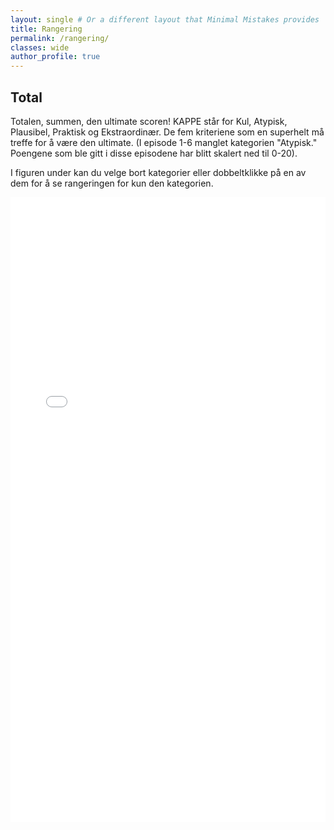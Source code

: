 ```yaml
---
layout: single # Or a different layout that Minimal Mistakes provides 
title: Rangering
permalink: /rangering/ 
classes: wide
author_profile: true
---
```


<style>
.responsive-iframe {
    position: relative;
    overflow: hidden;
    height: 1000px; /* Set the desired height for the responsive iframe */
}
.responsive-iframe iframe {
    position: absolute;
    top: 0;
    left: 0;
    width: 100%;
    height: 100%; /* Make the iframe fill the parent container */
}
.fixed-height-iframe iframe {
    width: 100%;
    height: 2000px; /* Set the desired height */
    border: none; /* Optional: Remove border */
}
</style>

## Total

Totalen, summen, den ultimate scoren! KAPPE står for Kul, Atypisk, Plausibel, Praktisk og Ekstraordinær. De fem kriteriene som en superhelt må treffe for å være den ultimate.
(I episode 1-6 manglet kategorien "Atypisk." Poengene som ble gitt i disse episodene har blitt skalert ned til 0-20).

I figuren under kan du velge bort kategorier eller dobbeltklikke på en av dem for å se rangeringen for kun den kategorien.

<div class="responsive-iframe">
    <iframe src="/assets/charts/total.html" frameborder="0"></iframe>
</div>

